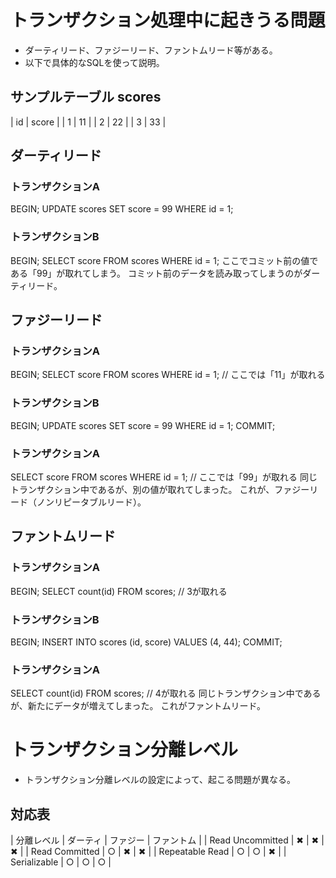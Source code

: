 
# トランザクション処理中に起きうる問題
- ダーティリード、ファジーリード、ファントムリード等がある。
- 以下で具体的なSQLを使って説明。

## サンプルテーブル scores
| id | score |
|  1 |    11 |
|  2 |    22 |
|  3 |    33 |

## ダーティリード

### トランザクションA
BEGIN;
UPDATE scores SET score = 99 WHERE id = 1;

### トランザクションB
BEGIN;
SELECT score FROM scores WHERE id = 1;
ここでコミット前の値である「99」が取れてしまう。
コミット前のデータを読み取ってしまうのがダーティリード。

## ファジーリード

### トランザクションA
BEGIN;
SELECT score FROM scores WHERE id = 1; // ここでは「11」が取れる

### トランザクションB
BEGIN;
UPDATE scores SET score = 99 WHERE id = 1;
COMMIT;

### トランザクションA
SELECT score FROM scores WHERE id = 1; // ここでは「99」が取れる
同じトランザクション中であるが、別の値が取れてしまった。
これが、ファジーリード（ノンリピータブルリード）。

## ファントムリード

### トランザクションA
BEGIN;
SELECT count(id) FROM scores; // 3が取れる

### トランザクションB
BEGIN;
INSERT INTO scores (id, score) VALUES (4, 44);
COMMIT;

### トランザクションA
SELECT count(id) FROM scores; // 4が取れる
同じトランザクション中であるが、新たにデータが増えてしまった。
これがファントムリード。

# トランザクション分離レベル
- トランザクション分離レベルの設定によって、起こる問題が異なる。

## 対応表
| 分離レベル       | ダーティ | ファジー | ファントム |
| Read Uncommitted |    ✖    |    ✖    |    ✖      |
| Read Committed   |    ○    |    ✖    |    ✖      |
| Repeatable Read  |    ○    |    ○    |    ✖      |
| Serializable     |    ○    |    ○    |    ○      |
